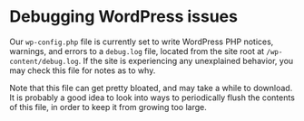 # Debugging WordPress issues

Our `wp-config.php` file is currently set to write WordPress PHP notices, warnings, and errors to a `debug.log` file, located from the site root at `/wp-content/debug.log`. If the site is experiencing any unexplained behavior, you may check this file for notes as to why.

Note that this file can get pretty bloated, and may take a while to download. It is probably a good idea to look into ways to periodically flush the contents of this file, in order to keep it from growing too large.